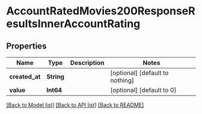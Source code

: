 # AccountRatedMovies200ResponseResultsInnerAccountRating


## Properties
Name | Type | Description | Notes
------------ | ------------- | ------------- | -------------
**created_at** | **String** |  | [optional] [default to nothing]
**value** | **Int64** |  | [optional] [default to 0]


[[Back to Model list]](../README.md#models) [[Back to API list]](../README.md#api-endpoints) [[Back to README]](../README.md)


